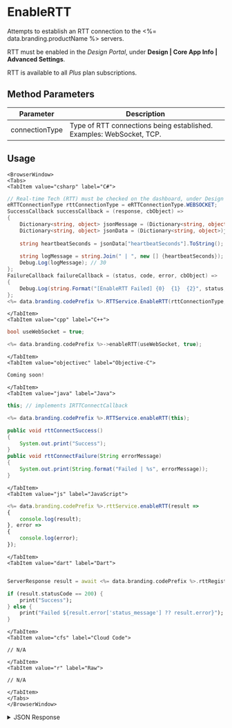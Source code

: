 # EnableRTT

Attempts to establish an RTT connection to the <%= data.branding.productName %> servers. 

RTT must be enabled in the *Design Portal*, under **Design | Core App Info | Advanced Settings**.

RTT is available to all *Plus* plan subscriptions.

<PartialServop service_name="rttRegistration" operation_name="REQUEST_CLIENT_CONNECTION" />

## Method Parameters
Parameter | Description
--------- | -----------
connectionType | Type of RTT connections being established. Examples: WebSocket, TCP.

## Usage

```mdx-code-block
<BrowserWindow>
<Tabs>
<TabItem value="csharp" label="C#">
```

```csharp
// Real-time Tech (RTT) must be checked on the dashboard, under Design | Core App Info | Advanced Settings.
eRTTConnectionType rttConnectionType = eRTTConnectionType.WEBSOCKET;
SuccessCallback successCallback = (response, cbObject) =>
{
	Dictionary<string, object> jsonMessage = (Dictionary<string, object>)JsonFx.Json.JsonReader.Deserialize(response);
	Dictionary<string, object> jsonData = (Dictionary<string, object>)jsonMessage["data"];
	
	string heartbeatSeconds = jsonData["heartbeatSeconds"].ToString();
	
	string logMessage = string.Join(" | ", new [] {heartbeatSeconds});
	Debug.Log(logMessage); // 30
};
FailureCallback failureCallback = (status, code, error, cbObject) =>
{
	Debug.Log(string.Format("[EnableRTT Failed] {0}  {1}  {2}", status, code, error));
};
<%= data.branding.codePrefix %>.RTTService.EnableRTT(rttConnectionType, successCallback, failureCallback);		
```

```mdx-code-block
</TabItem>
<TabItem value="cpp" label="C++">
```

```cpp
bool useWebSocket = true;

<%= data.branding.codePrefix %>->enableRTT(useWebSocket, true);
```

```mdx-code-block
</TabItem>
<TabItem value="objectivec" label="Objective-C">
```

```objectivec
Coming soon!
```

```mdx-code-block
</TabItem>
<TabItem value="java" label="Java">
```

```java
this; // implements IRTTConnectCallback

<%= data.branding.codePrefix %>.RTTService.enableRTT(this);

public void rttConnectSuccess()
{
    System.out.print("Success");
}
public void rttConnectFailure(String errorMessage)
{
    System.out.print(String.format("Failed | %s", errorMessage));
}
```

```mdx-code-block
</TabItem>
<TabItem value="js" label="JavaScript">
```

```javascript
<%= data.branding.codePrefix %>.rttService.enableRTT(result =>
{
    console.log(result);
}, error =>
{
    console.log(error);
});
```

```mdx-code-block
</TabItem>
<TabItem value="dart" label="Dart">
```

```dart

ServerResponse result = await <%= data.branding.codePrefix %>.rttRegistrationService.enableRTT();

if (result.statusCode == 200) {
    print("Success");
} else {
    print("Failed ${result.error['status_message'] ?? result.error}");
}
```

```mdx-code-block
</TabItem>
<TabItem value="cfs" label="Cloud Code">
```

```cfscript
// N/A
```

```mdx-code-block
</TabItem>
<TabItem value="r" label="Raw">
```

```cfscript
// N/A
```

```mdx-code-block
</TabItem>
</Tabs>
</BrowserWindow>
```

<details>
<summary>JSON Response</summary>

```json
{
    "service": "rtt",
    "operation": "CONNECT",
    "data": {
        "heartbeatSeconds": 30
    }
}
```
</details>


